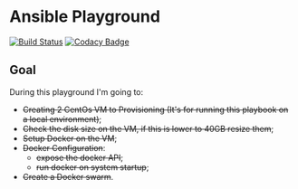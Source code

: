 # Ansible Playground

[![Build Status](https://travis-ci.org/Giglium/Ansible-Playground.svg?branch=master)](https://travis-ci.org/Giglium/Ansible-Playground) [![Codacy Badge](https://app.codacy.com/project/badge/Grade/3ef31ac90852431a9b966360d44366d6)](https://www.codacy.com/manual/Giglium/Ansible-Playground?utm_source=github.com&amp;utm_medium=referral&amp;utm_content=Giglium/Ansible-Playground&amp;utm_campaign=Badge_Grade) 

## Goal

During this playground I'm going to:

* ~~Creating 2 CentOs VM to Provisioning (It's for running this playbook on a local environment)~~;
* ~~Check the disk size on the VM, if this is lower to 40GB resize them~~;
* ~~Setup Docker on the VM~~;
* ~~Docker Configuration~~:
  * ~~expose the docker API~~;
  * ~~run docker on system startup~~;
*  ~~Create a Docker swarm~~.

 

